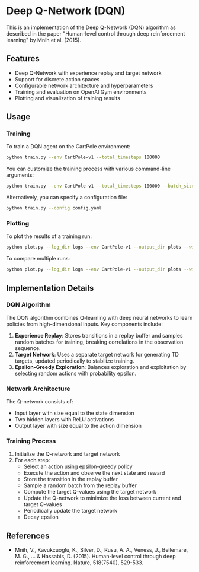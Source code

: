 # Deep Q-Network (DQN)

This is an implementation of the Deep Q-Network (DQN) algorithm as described in the paper "Human-level control through deep reinforcement learning" by Mnih et al. (2015).

## Features

- Deep Q-Network with experience replay and target network
- Support for discrete action spaces
- Configurable network architecture and hyperparameters
- Training and evaluation on OpenAI Gym environments
- Plotting and visualization of training results

## Usage

### Training

To train a DQN agent on the CartPole environment:

```bash
python train.py --env CartPole-v1 --total_timesteps 100000
```

You can customize the training process with various command-line arguments:

```bash
python train.py --env CartPole-v1 --total_timesteps 100000 --batch_size 64 --buffer_size 10000 --learning_rate 1e-3 --gamma 0.99 --epsilon_start 1.0 --epsilon_end 0.01 --epsilon_decay 0.995 --target_update_freq 10 --eval_freq 1000 --eval_episodes 10 --hidden_dim 128 --log_dir logs --save_dir saved_models
```

Alternatively, you can specify a configuration file:

```bash
python train.py --config config.yaml
```

### Plotting

To plot the results of a training run:

```bash
python plot.py --log_dir logs --env CartPole-v1 --output_dir plots --window_size 10
```

To compare multiple runs:

```bash
python plot.py --log_dir logs --env CartPole-v1 --output_dir plots --window_size 10 --compare --runs run1 run2 run3
```

## Implementation Details

### DQN Algorithm

The DQN algorithm combines Q-learning with deep neural networks to learn policies from high-dimensional inputs. Key components include:

1. **Experience Replay**: Stores transitions in a replay buffer and samples random batches for training, breaking correlations in the observation sequence.
2. **Target Network**: Uses a separate target network for generating TD targets, updated periodically to stabilize training.
3. **Epsilon-Greedy Exploration**: Balances exploration and exploitation by selecting random actions with probability epsilon.

### Network Architecture

The Q-network consists of:
- Input layer with size equal to the state dimension
- Two hidden layers with ReLU activations
- Output layer with size equal to the action dimension

### Training Process

1. Initialize the Q-network and target network
2. For each step:
   - Select an action using epsilon-greedy policy
   - Execute the action and observe the next state and reward
   - Store the transition in the replay buffer
   - Sample a random batch from the replay buffer
   - Compute the target Q-values using the target network
   - Update the Q-network to minimize the loss between current and target Q-values
   - Periodically update the target network
   - Decay epsilon

## References

- Mnih, V., Kavukcuoglu, K., Silver, D., Rusu, A. A., Veness, J., Bellemare, M. G., ... & Hassabis, D. (2015). Human-level control through deep reinforcement learning. Nature, 518(7540), 529-533.
